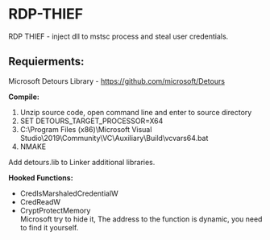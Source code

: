 # RDP-THIEF
RDP THIEF - inject dll to mstsc process and steal user credentials.

## Requierments:
Microsoft Detours Library - https://github.com/microsoft/Detours

**Compile:**
1. Unzip source code, open command line and enter to source directory
2. SET DETOURS_TARGET_PROCESSOR=X64
3. C:\Program Files (x86)\Microsoft Visual Studio\2019\Community\VC\Auxiliary\Build\vcvars64.bat
4. NMAKE

Add detours.lib to Linker additional libraries.

**Hooked Functions:**
- CredIsMarshaledCredentialW
- CredReadW
- CryptProtectMemory <br>
  Microsoft try to hide it, The address to the function is dynamic, you need to find it yourself.
